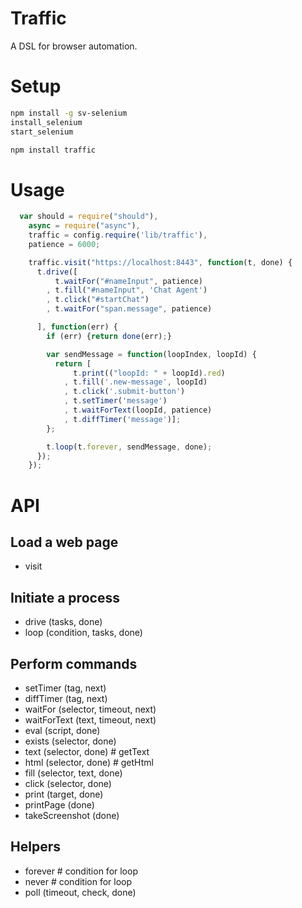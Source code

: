 # Traffic

A DSL for browser automation.

# Setup

```bash
npm install -g sv-selenium
install_selenium
start_selenium

npm install traffic
```

# Usage

```javascript
  var should = require("should"),
    async = require("async"),
    traffic = config.require('lib/traffic'),
    patience = 6000;

    traffic.visit("https://localhost:8443", function(t, done) {
      t.drive([
          t.waitFor("#nameInput", patience)
        , t.fill("#nameInput", 'Chat Agent')
        , t.click("#startChat")
        , t.waitFor("span.message", patience)

      ], function(err) {
        if (err) {return done(err);}

        var sendMessage = function(loopIndex, loopId) {
          return [
              t.print(("loopId: " + loopId).red)
            , t.fill('.new-message', loopId)
            , t.click('.submit-button')
            , t.setTimer('message')
            , t.waitForText(loopId, patience)
            , t.diffTimer('message')];
        };

        t.loop(t.forever, sendMessage, done);
      });
    });
```

# API

## Load a web page

* visit

## Initiate a process

* drive (tasks, done)
* loop (condition, tasks, done)

## Perform commands

* setTimer (tag, next)
* diffTimer (tag, next)
* waitFor (selector, timeout, next)
* waitForText (text, timeout, next)
* eval (script, done)
* exists (selector, done)
* text (selector, done) # getText
* html (selector, done) # getHtml
* fill (selector, text, done)
* click (selector, done)
* print (target, done)
* printPage (done)
* takeScreenshot (done)

## Helpers

* forever # condition for loop
* never # condition for loop
* poll (timeout, check, done)
